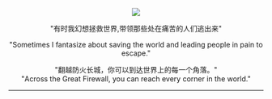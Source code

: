 <p align="center">
  <img src="https://i.loli.net/2019/02/08/5c5c5dcf30f30.png">
</p>

<p align="center">
  "有时我幻想拯救世界,带领那些处在痛苦的人们逃出来"
</p>
<p align="center">
  "Sometimes I fantasize about saving the world and leading people in pain to escape."
</p>

<p align="center">
"翻越防火长城，你可以到达世界上的每一个角落。"<br>
"Across the Great Firewall, you can reach every corner in the world."
</p>

-----
